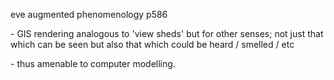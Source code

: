 eve augmented phenomenology p586

  

\- GIS rendering analogous to 'view sheds' but for other senses; not just that
which can be seen but also that which could be heard / smelled / etc

  

\- thus amenable to computer modelling.

